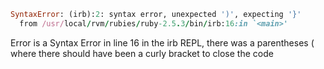```ruby
SyntaxError: (irb):2: syntax error, unexpected ')', expecting '}'
  from /usr/local/rvm/rubies/ruby-2.5.3/bin/irb:16:in `<main>'
```

Error is a Syntax Error in line 16 in the irb REPL, there was a parentheses ( where there should have been a curly bracket to close the code
